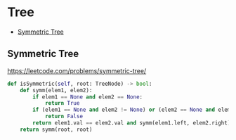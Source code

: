 # Tree

+ [Symmetric Tree](#symmetric-tree)

## Symmetric Tree

https://leetcode.com/problems/symmetric-tree/

``` python
def isSymmetric(self, root: TreeNode) -> bool:
    def symm(elem1, elem2):
        if elem1 == None and elem2 == None:
            return True
        if (elem1 == None and elem2 != None) or (elem2 == None and elem1 != None):
            return False
        return elem1.val == elem2.val and symm(elem1.left, elem2.right) and symm(elem1.right, elem2.left)
    return symm(root, root)
```